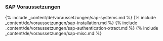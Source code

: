 ### SAP Voraussetzungen

{% include _content/de/voraussetzungen/sap-systems.md %}
{% include _content/de/voraussetzungen/sap-installation.md %}
{% include _content/de/voraussetzungen/sap-authentication-xtract.md %}
{% include _content/de/voraussetzungen/sap-misc.md %}
